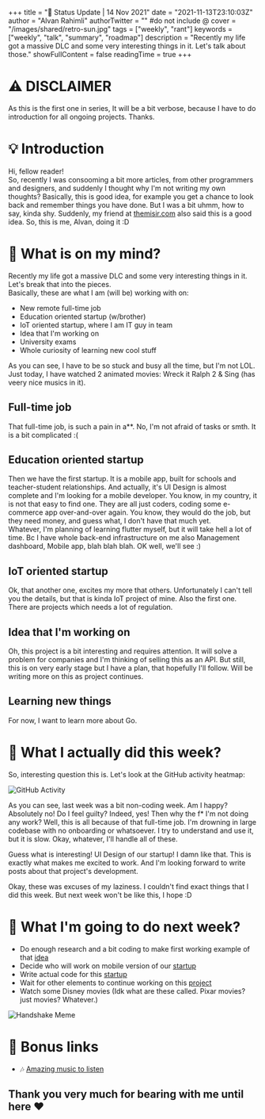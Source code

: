 +++
title = "🚀 Status Update | 14 Nov 2021"
date = "2021-11-13T23:10:03Z"
author = "Alvan Rahimli"
authorTwitter = "" #do not include @
cover = "/images/shared/retro-sun.jpg"
tags = ["weekly", "rant"]
keywords = ["weekly", "talk", "summary", "roadmap"]
description = "Recently my life got a massive DLC and some very interesting things in it. Let's talk about those."
showFullContent = false
readingTime = true
+++

# ⚠️ DISCLAIMER
As this is the first one in series, It will be a bit verbose, because I have to do introduction for all ongoing projects. Thanks.

# 💡 Introduction
Hi, fellow reader!  
So, recently I was consooming a bit more articles, from other programmers and designers, and suddenly I thought why I'm not writing my own thoughts? Basically, this is good idea, for example you get a chance to look back and remember things you have done. But I was a bit uhmm, how to say, kinda shy. Suddenly, my friend at [themisir.com](https://themisir.com) also said this is a good idea. So, this is me, Alvan, doing it :D

# 💭 What is on my mind?
Recently my life got a massive DLC and some very interesting things in it. Let's break that into the pieces.  
Basically, these are what I am (will be) working with on:  
- New remote full-time job
- Education oriented startup (w/brother)
- IoT oriented startup, where I am IT guy in team
- Idea that I'm working on
- University exams
- Whole curiosity of learning new cool stuff

As you can see, I have to be so stuck and busy all the time, but I'm not LOL. Just today, I have watched 2 animated movies: Wreck it Ralph 2 & Sing (has veery nice musics in it).  

## Full-time job
That full-time job, is such a pain in a**. No, I'm not afraid of tasks or smth. It is a bit complicated :(  

## Education oriented startup
Then we have the first startup. It is a mobile app, built for schools and teacher-student relationships. And actually, it's UI Design is almost complete and I'm looking for a mobile developer. You know, in my country, it is not that easy to find one. They are all just coders, coding some e-commerce app over-and-over again. You know, they would do the job, but they need money, and guess what, I don't have that much yet.  
Whatever, I'm planning of learning flutter myself, but it will take hell a lot of time. Bc I have whole back-end infrastructure on me also Management dashboard, Mobile app, blah blah blah. OK well, we'll see :)

## IoT oriented startup
Ok, that another one, excites my more that others. Unfortunately I can't tell you the details, but that is kinda IoT project of mine. Also the first one.  
There are projects which needs a lot of regulation.

## Idea that I'm working on
Oh, this project is a bit interesting and requires attention. It will solve a problem for companies and I'm thinking of selling this as an API. But still, this is on very early stage but I have a plan, that hopefully I'll follow. Will be writing more on this as project continues.

## Learning new things
For now, I want to learn more about Go.

# 👷 What I actually did this week?
So, interesting question this is. Let's look at the GitHub activity heatmap: 

![GitHub Activity](https://cdn.rahim.li/github-activity-14-11-2021.png)

As you can see, last week was a bit non-coding week. Am I happy? Absolutely no! Do I feel guilty? Indeed, yes! Then why the f* I'm not doing any work? Well, this is all because of that full-time job. I'm drowning in large codebase with no onboarding or whatsoever. I try to understand and use it, but it is slow. Okay, whatever, I'll handle all of these.  

Guess what is interesting! UI Design of our startup! I damn like that. This is exactly what makes me excited to work. And I'm looking forward to write posts about that project's development.

Okay, these was excuses of my laziness. I couldn't find exact things that I did this week. But next week won't be like this, I hope :D

# 🎯 What I'm going to do next week?
- Do enough research and a bit coding to make first working example of that [idea](#idea-that-im-working-on)
- Decide who will work on mobile version of our [startup](#a-startup-project)
- Write actual code for this [startup](#a-startup-project)
- Wait for other elements to continue working on this [project](#another-startup)
- Watch some Disney movies (Idk what are these called. Pixar movies? just movies? Whatever.)

![Handshake Meme](https://cdn.rahim.li/handshake-gym-programmer.jpg)

# 🎁 Bonus links
- 🎶 [Amazing music to listen](https://youtu.be/ZILsHowUjpQ)

## **Thank you very much for bearing with me until here ❤️**
